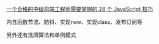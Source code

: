 [一个合格的中级前端工程师需要掌握的 28 个 JavaScript 技巧](https://juejin.im/post/5cef46226fb9a07eaf2b7516#heading-0)

内含函数节流、防抖、实现new、实现class、发布订阅等

另外还有洗牌算法和单例模式
